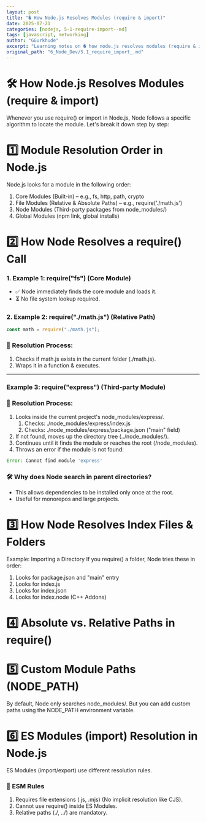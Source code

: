```yaml
---
layout: post
title: "� How Node.js Resolves Modules (require & import)"
date: 2025-07-21
categories: [nodejs, 5-1-require-import--md]
tags: [javascript, networking]
author: "GGurkhude"
excerpt: "Learning notes on � how node.js resolves modules (require & import)"
original_path: "6_Node_Dev/5.1_require_import_.md"
---
```


# 🛠 How Node.js Resolves Modules (require & import)
Whenever you use require() or import in Node.js, Node follows a specific algorithm to locate the module. Let's break it down step by step:

# 1️⃣ Module Resolution Order in Node.js
Node.js looks for a module in the following order:

1. Core Modules (Built-in) – e.g., fs, http, path, crypto
1. File Modules (Relative & Absolute Paths) – e.g., require('./math.js')
1. Node Modules (Third-party packages from node_modules/)
1. Global Modules (npm link, global installs)

# 2️⃣ How Node Resolves a require() Call
### 1. Example 1: require("fs") (Core Module)
- ✅ Node immediately finds the core module and loads it.
- ⏳ No file system lookup required.
### 2. Example 2: require("./math.js") (Relative Path)
```js
const math = require("./math.js");
```
### 📌 Resolution Process:
1. Checks if math.js exists in the current folder (./math.js).
1. Wraps it in a function & executes.
----
### Example 3: require("express") (Third-party Module)
### 📌 Resolution Process:
1. Looks inside the current project's node_modules/express/.
   1. Checks: ./node_modules/express/index.js
   1. Checks: ./node_modules/express/package.json ("main" field)
1. If not found, moves up the directory tree (../node_modules/).
1. Continues until it finds the module or reaches the root (/node_modules).
1. Throws an error if the module is not found:
```js
Error: Cannot find module 'express'
```
### 🛠 Why does Node search in parent directories?

- This allows dependencies to be installed only once at the root.
- Useful for monorepos and large projects.
# 3️⃣ How Node Resolves Index Files & Folders
Example: Importing a Directory
If you require() a folder, Node tries these in order:

1. Looks for package.json and "main" entry
1. Looks for index.js
1. Looks for index.json
1. Looks for index.node (C++ Addons)
# 4️⃣ Absolute vs. Relative Paths in require()
# 5️⃣ Custom Module Paths (NODE_PATH)
By default, Node only searches node_modules/. But you can add custom paths using the NODE_PATH environment variable.

# 6️⃣ ES Modules (import) Resolution in Node.js
ES Modules (import/export) use different resolution rules.
### 📌 ESM Rules
1. Requires file extensions (.js, .mjs) (No implicit resolution like CJS).
1. Cannot use require() inside ES Modules.
1. Relative paths (./, ../) are mandatory.